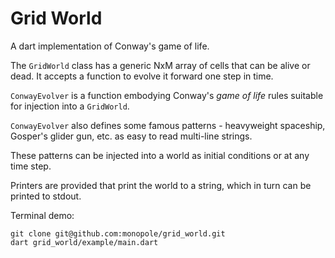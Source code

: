 # Grid World

A dart implementation of Conway's game of life.

The `GridWorld` class has a generic NxM array
of cells that can be alive or dead.  It accepts
a function to evolve it forward one step in time.

`ConwayEvolver` is a function embodying Conway's
_game of life_ rules suitable for injection
into a `GridWorld`.

`ConwayEvolver` also defines some famous patterns -
heavyweight spaceship, Gosper's glider gun, etc. as
easy to read multi-line strings.

These patterns can be injected into a world as
initial conditions or at any time step.

Printers are provided that print the world to
a string, which in turn can be printed to stdout.

Terminal demo:

```
git clone git@github.com:monopole/grid_world.git
dart grid_world/example/main.dart
```
